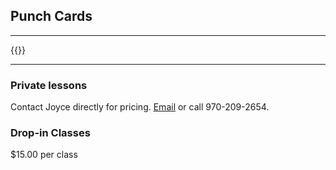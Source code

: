 ## Punch Cards

----------------



{{<products>}}

----------------
### Private lessons
Contact Joyce directly for pricing. [Email](/contact) or call 970-209-2654.


### Drop-in Classes
$15.00 per class
